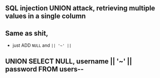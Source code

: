 ## SQL injection UNION attack, retrieving multiple values in a single column

## Same as shit, 
- just ADD `NULL` and `|| '~' ||`

## UNION SELECT NULL, username || '~' || password FROM users--
